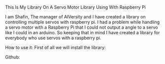 This Is My Library On A Servo Motor Library Using With Raspberry Pi


I am Shafin, The manager of AIVersity and I have created a library on controlling multiple servos with raspberry pi. I had a problem while handling a servo motor with a Raspberry Pi that I could not output a angle to a servo like I could in an arduino. So keeping that in mind I have created a library for everybody who use servos with a raspberry pi.


How to use it: 
First of all we will install the library:

  Github: 



